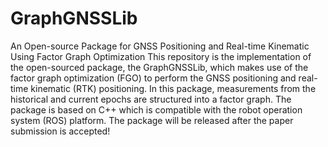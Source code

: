 # GraphGNSSLib
An Open-source Package for GNSS Positioning and Real-time Kinematic Using Factor Graph Optimization
This repository is the implementation of the open-sourced package, the GraphGNSSLib, which makes use of the factor graph optimization (FGO) to perform the GNSS positioning and real-time kinematic (RTK) positioning. In this package, measurements from the historical and current epochs are structured into a factor graph. The package is based on C++ which is compatible with the robot operation system (ROS) platform. The package will be released after the paper submission is accepted!
